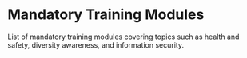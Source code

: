 # Mandatory Training Modules

List of mandatory training modules covering topics such as health and safety, diversity awareness, and information security.
